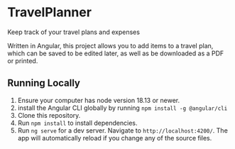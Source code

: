 # TravelPlanner

Keep track of your travel plans and expenses

Written in Angular, this project allows you to add items to a travel plan, which can be saved to be edited later, as well
as be downloaded as a PDF or printed.

## Running Locally

1. Ensure your computer has node version 18.13 or newer.
2. install the Angular CLI globally by running `npm install -g @angular/cli`
3. Clone this repository.
4. Run `npm install` to install dependencies.
5. Run `ng serve` for a dev server. Navigate to `http://localhost:4200/`. The app will automatically reload if you change any of the source files.